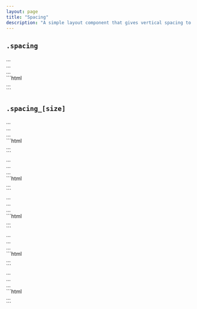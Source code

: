 ```yaml
---
layout: page
title: "Spacing"
description: "A simple layout component that gives vertical spacing to all of an elements children."
---
```


## `.spacing`

<div class="demo grid grid_md">
  <div class="demo__render grid__item">
    <div class="spacing">
      <div class="box">...</div>
      <div class="box">...</div>
      <div class="box">...</div>
    </div>
  </div>
  <div class="grid__item size_6">
  <div class="demo__code" markdown="1">
```html
<div class="spacing">
  ...
</div>
```
  </div>
  </div>
</div>

## `.spacing_[size]`

<div class="demo grid grid_md">
  <div class="demo__render grid__item">
    <div class="spacing spacing_xs">
      <div class="box">...</div>
      <div class="box">...</div>
      <div class="box">...</div>
    </div>
  </div>
  <div class="grid__item size_6">
  <div class="demo__code" markdown="1">
```html
<div class="spacing spacing_xs">
  ...
</div>
```
  </div>
  </div>
</div>

<div class="demo grid grid_md">
  <div class="demo__render grid__item">
    <div class="spacing spacing_sm">
      <div class="box">...</div>
      <div class="box">...</div>
      <div class="box">...</div>
    </div>
  </div>
  <div class="grid__item size_6">
  <div class="demo__code" markdown="1">
```html
<div class="spacing spacing_sm">
  ...
</div>
```
  </div>
  </div>
</div>

<div class="demo grid grid_md">
  <div class="demo__render grid__item">
    <div class="spacing spacing_md">
      <div class="box">...</div>
      <div class="box">...</div>
      <div class="box">...</div>
    </div>
  </div>
  <div class="grid__item size_6">
  <div class="demo__code" markdown="1">
```html
<div class="spacing spacing_md">
  ...
</div>
```
  </div>
  </div>
</div>

<div class="demo grid grid_md">
  <div class="demo__render grid__item">
    <div class="spacing spacing_lg">
      <div class="box">...</div>
      <div class="box">...</div>
      <div class="box">...</div>
    </div>
  </div>
  <div class="grid__item size_6">
  <div class="demo__code" markdown="1">
```html
<div class="spacing spacing_lg">
  ...
</div>
```
  </div>
  </div>
</div>

<div class="demo grid grid_md">
  <div class="demo__render grid__item">
    <div class="spacing spacing_xl">
      <div class="box">...</div>
      <div class="box">...</div>
      <div class="box">...</div>
    </div>
  </div>
  <div class="grid__item size_6">
  <div class="demo__code" markdown="1">
```html
<div class="spacing spacing_xl">
  ...
</div>
```
  </div>
  </div>
</div>
